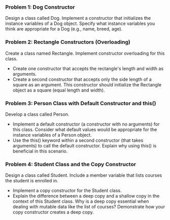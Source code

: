 ### Problem 1: Dog Constructor
Design a class called Dog.  Implement a constructor that initializes the instance variables of a Dog object.  Specify what instance variables you think are appropriate for a Dog (e.g., name, breed, age).

### Problem 2: Rectangle Constructors (Overloading)
Create a class named Rectangle.  Implement constructor overloading for this class.
- Create one constructor that accepts the rectangle's length and width as arguments.
- Create a second constructor that accepts only the side length of a square as an argument. This constructor should initialize the Rectangle object as a square (equal length and width).

### Problem 3: Person Class with Default Constructor and this()
Develop a class called Person.
- Implement a default constructor (a constructor with no arguments) for this class. Consider what default values would be appropriate for the instance variables of a Person object.
- Use the this() keyword within a second constructor (that takes arguments) to call the default constructor. Explain why using this() is beneficial in this scenario.

### Problem 4: Student Class and the Copy Constructor
Design a class called Student.  Include a member variable that lists courses the student is enrolled in.
- Implement a copy constructor for the Student class.
- Explain the difference between a deep copy and a shallow copy in the context of this Student class. Why is a deep copy essential when dealing with mutable data like the list of courses? Demonstrate how your copy constructor creates a deep copy.
